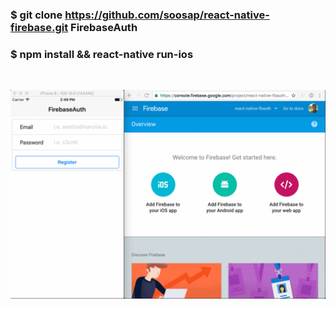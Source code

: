 ### $ git clone https://github.com/soosap/react-native-firebase.git FirebaseAuth

### $ npm install && react-native run-ios

<br />

![Demo](src/images/demo.gif?raw=true "FirebaseAuth")